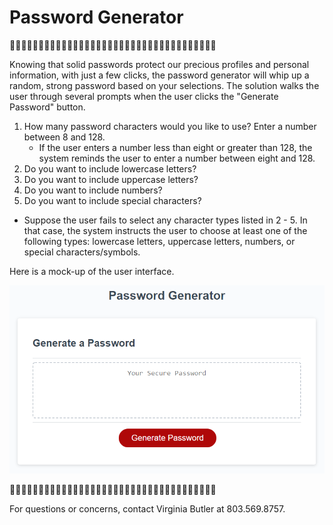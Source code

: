 # Password Generator

🔐🔐🔐🔐🔐🔐🔐🔐🔐🔐🔐🔐🔐🔐🔐🔐🔐🔐🔐🔐🔐🔐🔐🔐🔐🔐🔐🔐🔐🔐🔐🔐🔐🔐🔐🔐

Knowing that solid passwords protect our precious profiles and personal information, with just a few clicks, the password generator will whip up a random, strong password based on your selections.
The solution walks the user through several prompts when the user clicks the "Generate Password" button.

1. How many password characters would you like to use? Enter a number between 8 and 128.
    - If the user enters a number less than eight or greater than 128, the system reminds the user to enter a number between eight and 128.
2. Do you want to include lowercase letters?
3. Do you want to include uppercase letters?
4. Do you want to include numbers?
5. Do you want to include special characters?

- Suppose the user fails to select any character types listed in 2 - 5. In that case, the system instructs the user to choose at least one of the following types: lowercase letters, uppercase letters, numbers, or special characters/symbols.

Here is a mock-up of the user interface.

![mockup](assets/images/03-javascript-homework-demo.png)

🔐🔐🔐🔐🔐🔐🔐🔐🔐🔐🔐🔐🔐🔐🔐🔐🔐🔐🔐🔐🔐🔐🔐🔐🔐🔐🔐🔐🔐🔐🔐🔐🔐🔐🔐🔐

For questions or concerns, contact Virginia Butler at 803.569.8757.
